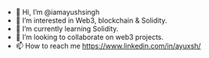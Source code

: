 - 👋 Hi, I’m @iamayushsingh
- 👀 I’m interested in Web3, blockchain & Solidity.
- 🌱 I’m currently learning Solidity.
- 💞️ I’m looking to collaborate on web3 projects.
- 📫 How to reach me https://www.linkedin.com/in/ayuxsh/

<!---
iamayushsingh/iamayushsingh is a ✨ special ✨ repository because its `README.md` (this file) appears on your GitHub profile.
You can click the Preview link to take a look at your changes.
--->
